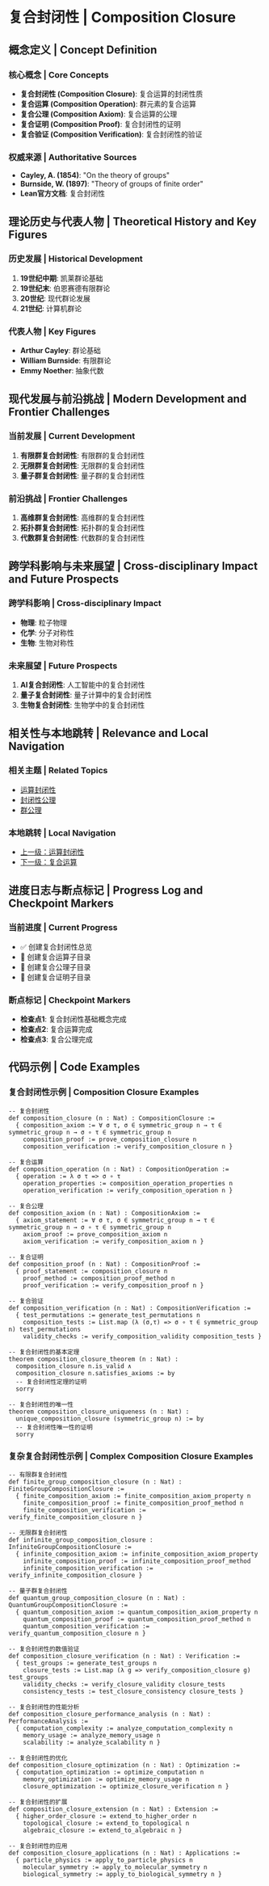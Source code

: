 # 复合封闭性 | Composition Closure

## 概念定义 | Concept Definition

### 核心概念 | Core Concepts

- **复合封闭性 (Composition Closure)**: 复合运算的封闭性质
- **复合运算 (Composition Operation)**: 群元素的复合运算
- **复合公理 (Composition Axiom)**: 复合运算的公理
- **复合证明 (Composition Proof)**: 复合封闭性的证明
- **复合验证 (Composition Verification)**: 复合封闭性的验证

### 权威来源 | Authoritative Sources

- **Cayley, A. (1854)**: "On the theory of groups"
- **Burnside, W. (1897)**: "Theory of groups of finite order"
- **Lean官方文档**: 复合封闭性

## 理论历史与代表人物 | Theoretical History and Key Figures

### 历史发展 | Historical Development

1. **19世纪中期**: 凯莱群论基础
2. **19世纪末**: 伯恩赛德有限群论
3. **20世纪**: 现代群论发展
4. **21世纪**: 计算机群论

### 代表人物 | Key Figures

- **Arthur Cayley**: 群论基础
- **William Burnside**: 有限群论
- **Emmy Noether**: 抽象代数

## 现代发展与前沿挑战 | Modern Development and Frontier Challenges

### 当前发展 | Current Development

1. **有限群复合封闭性**: 有限群的复合封闭性
2. **无限群复合封闭性**: 无限群的复合封闭性
3. **量子群复合封闭性**: 量子群的复合封闭性

### 前沿挑战 | Frontier Challenges

1. **高维群复合封闭性**: 高维群的复合封闭性
2. **拓扑群复合封闭性**: 拓扑群的复合封闭性
3. **代数群复合封闭性**: 代数群的复合封闭性

## 跨学科影响与未来展望 | Cross-disciplinary Impact and Future Prospects

### 跨学科影响 | Cross-disciplinary Impact

- **物理**: 粒子物理
- **化学**: 分子对称性
- **生物**: 生物对称性

### 未来展望 | Future Prospects

1. **AI复合封闭性**: 人工智能中的复合封闭性
2. **量子复合封闭性**: 量子计算中的复合封闭性
3. **生物复合封闭性**: 生物学中的复合封闭性

## 相关性与本地跳转 | Relevance and Local Navigation

### 相关主题 | Related Topics

- [运算封闭性](../01-总览.md)
- [封闭性公理](../../01-总览.md)
- [群公理](../../../01-总览.md)

### 本地跳转 | Local Navigation

- [上一级：运算封闭性](../01-总览.md)
- [下一级：复合运算](02-复合运算/01-总览.md)

## 进度日志与断点标记 | Progress Log and Checkpoint Markers

### 当前进度 | Current Progress

- ✅ 创建复合封闭性总览
- 🔄 创建复合运算子目录
- 🔄 创建复合公理子目录
- 🔄 创建复合证明子目录

### 断点标记 | Checkpoint Markers

- **检查点1**: 复合封闭性基础概念完成
- **检查点2**: 复合运算完成
- **检查点3**: 复合公理完成

## 代码示例 | Code Examples

### 复合封闭性示例 | Composition Closure Examples

```lean
-- 复合封闭性
def composition_closure (n : Nat) : CompositionClosure :=
  { composition_axiom := ∀ σ τ, σ ∈ symmetric_group n → τ ∈ symmetric_group n → σ ∘ τ ∈ symmetric_group n
    composition_proof := prove_composition_closure n
    composition_verification := verify_composition_closure n }

-- 复合运算
def composition_operation (n : Nat) : CompositionOperation :=
  { operation := λ σ τ => σ ∘ τ
    operation_properties := composition_operation_properties n
    operation_verification := verify_composition_operation n }

-- 复合公理
def composition_axiom (n : Nat) : CompositionAxiom :=
  { axiom_statement := ∀ σ τ, σ ∈ symmetric_group n → τ ∈ symmetric_group n → σ ∘ τ ∈ symmetric_group n
    axiom_proof := prove_composition_axiom n
    axiom_verification := verify_composition_axiom n }

-- 复合证明
def composition_proof (n : Nat) : CompositionProof :=
  { proof_statement := composition_closure n
    proof_method := composition_proof_method n
    proof_verification := verify_composition_proof n }

-- 复合验证
def composition_verification (n : Nat) : CompositionVerification :=
  { test_permutations := generate_test_permutations n
    composition_tests := List.map (λ (σ,τ) => σ ∘ τ ∈ symmetric_group n) test_permutations
    validity_checks := verify_composition_validity composition_tests }

-- 复合封闭性的基本定理
theorem composition_closure_theorem (n : Nat) :
  composition_closure n.is_valid ∧
  composition_closure n.satisfies_axioms := by
  -- 复合封闭性定理的证明
  sorry

-- 复合封闭性的唯一性
theorem composition_closure_uniqueness (n : Nat) :
  unique_composition_closure (symmetric_group n) := by
  -- 复合封闭性唯一性的证明
  sorry
```

### 复杂复合封闭性示例 | Complex Composition Closure Examples

```lean
-- 有限群复合封闭性
def finite_group_composition_closure (n : Nat) : FiniteGroupCompositionClosure :=
  { finite_composition_axiom := finite_composition_axiom_property n
    finite_composition_proof := finite_composition_proof_method n
    finite_composition_verification := verify_finite_composition_closure n }

-- 无限群复合封闭性
def infinite_group_composition_closure : InfiniteGroupCompositionClosure :=
  { infinite_composition_axiom := infinite_composition_axiom_property
    infinite_composition_proof := infinite_composition_proof_method
    infinite_composition_verification := verify_infinite_composition_closure }

-- 量子群复合封闭性
def quantum_group_composition_closure (n : Nat) : QuantumGroupCompositionClosure :=
  { quantum_composition_axiom := quantum_composition_axiom_property n
    quantum_composition_proof := quantum_composition_proof_method n
    quantum_composition_verification := verify_quantum_composition_closure n }

-- 复合封闭性的数值验证
def composition_closure_verification (n : Nat) : Verification :=
  { test_groups := generate_test_groups n
    closure_tests := List.map (λ g => verify_composition_closure g) test_groups
    validity_checks := verify_closure_validity closure_tests
    consistency_tests := test_closure_consistency closure_tests }

-- 复合封闭性的性能分析
def composition_closure_performance_analysis (n : Nat) : PerformanceAnalysis :=
  { computation_complexity := analyze_computation_complexity n
    memory_usage := analyze_memory_usage n
    scalability := analyze_scalability n }

-- 复合封闭性的优化
def composition_closure_optimization (n : Nat) : Optimization :=
  { computation_optimization := optimize_computation n
    memory_optimization := optimize_memory_usage n
    closure_optimization := optimize_closure_verification n }

-- 复合封闭性的扩展
def composition_closure_extension (n : Nat) : Extension :=
  { higher_order_closure := extend_to_higher_order n
    topological_closure := extend_to_topological n
    algebraic_closure := extend_to_algebraic n }

-- 复合封闭性的应用
def composition_closure_applications (n : Nat) : Applications :=
  { particle_physics := apply_to_particle_physics n
    molecular_symmetry := apply_to_molecular_symmetry n
    biological_symmetry := apply_to_biological_symmetry n }
```
